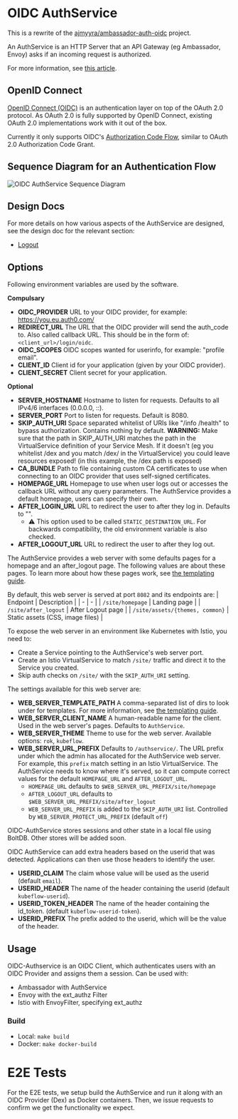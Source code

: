 # OIDC AuthService

This is a rewrite of the [ajmyyra/ambassador-auth-oidc](https://github.com/ajmyyra/ambassador-auth-oidc) project.

An AuthService is an HTTP Server that an API Gateway (eg Ambassador, Envoy) asks if an incoming request is authorized.

For more information, see [this article](https://journal.arrikto.com/kubeflow-authentication-with-istio-dex-5eafdfac4782).

## OpenID Connect

[OpenID Connect (OIDC)](http://openid.net/connect/) is an authentication layer on top of the OAuth 2.0 protocol. As OAuth 2.0 is fully supported by OpenID Connect, existing OAuth 2.0 implementations work with it out of the box.

Currently it only supports OIDC's [Authorization Code Flow](http://openid.net/specs/openid-connect-basic-1_0.html#CodeFlow), similar to OAuth 2.0 Authorization Code Grant.

## Sequence Diagram for an Authentication Flow

![OIDC AuthService Sequence Diagram](docs/media/oidc_authservice_sequence_diagram.svg)

## Design Docs

For more details on how various aspects of the AuthService are designed, see the design doc for the relevant section:
* [Logout](docs/logout.md)

## Options

Following environment variables are used by the software.

**Compulsary**
* **OIDC_PROVIDER** URL to your OIDC provider, for example: https://you.eu.auth0.com/
* **REDIRECT_URL** The URL that the OIDC provider will send the auth_code to. Also called callback URL. This should be in the form of: `<client_url>/login/oidc`.
* **OIDC_SCOPES** OIDC scopes wanted for userinfo, for example: "profile email".
* **CLIENT_ID** Client id for your application (given by your OIDC provider).
* **CLIENT_SECRET** Client secret for your application.

**Optional**
* **SERVER_HOSTNAME** Hostname to listen for requests. Defaults to all IPv4/6 interfaces (0.0.0.0, ::).
* **SERVER_PORT** Port to listen for requests. Default is 8080.
* **SKIP_AUTH_URI** Space separated whitelist of URIs like "/info /health" to bypass authorization. Contains nothing by default.
  **WARNING:** Make sure that the path in SKIP_AUTH_URI matches the path in the VirtualService definition of your Service Mesh. If it doesn't (eg you whitelist /dex and you match /dex/ in the VirtualService) you could leave resources exposed! (in this example, the /dex path is exposed)
* **CA_BUNDLE** Path to file containing custom CA certificates to use when connecting to an OIDC provider that uses self-signed certificates.
* **HOMEPAGE_URL** Homepage to use when user logs out or accesses the callback URL without any query parameters.
  The AuthService provides a default homepage, users can specify their own.
* **AFTER_LOGIN_URL** URL to redirect the user to after they log in. Defaults to "".
  * :warning: This option used to be called `STATIC_DESTINATION_URL`. For backwards compatibility, the
    old environment variable is also checked.
* **AFTER_LOGOUT_URL** URL to redirect the user to after they log out.

The AuthService provides a web server with some defaults pages for a homepage
and an after_logout page. The following values are about these pages. To
learn more about how these pages work, see [the templating guide](docs/templates.md).

By default, this web server is served at port `8082` and its endpoints are:
| Endpoint | Description |
| - | - |
| `/site/homepage` | Landing page |
| `/site/after_logout` | After Logout page |
| `/site/assets/{themes, common}` | Static assets (CSS, image files) |

To expose the web server in an environment like Kubernetes with Istio, you need to:
- Create a Service pointing to the AuthService's web server port.
- Create an Istio VirtualService to match `/site/` traffic and direct it to the Service you created.
- Skip auth checks on `/site/` with the `SKIP_AUTH_URI` setting.

The settings available for this web server are:
* **WEB_SERVER_TEMPLATE_PATH** A comma-separated list of dirs to look under for templates.
  For more information, see [the templating guide](docs/templates.md).
* **WEB_SERVER_CLIENT_NAME** A human-readable name for the client. Used
  in the web server's pages. Defaults to `AuthService`.
* **WEB_SERVER_THEME** Theme to use for the web server.
  Available options: `rok`, `kubeflow`.
* **WEB_SERVER_URL_PREFIX** Defaults to `/authservice/`. The URL prefix under
  which the admin has allocated for the AuthService web server. For example,
  this `prefix` match setting in an Istio VirtualService. The AuthService needs
  to know where it's served, so it can compute correct values for the default
  `HOMEPAGE_URL` and `AFTER_LOGOUT_URL`.
    * `HOMEPAGE_URL` defaults to `$WEB_SERVER_URL_PREFIX/site/homepage`
    * `AFTER_LOGOUT_URL` defaults to `$WEB_SERVER_URL_PREFIX/site/after_logout`
    * `WEB_SERVER_URL_PREFIX` is added to the `SKIP_AUTH_URI` list. Controlled
      by `WEB_SERVER_PROTECT_URL_PREFIX` (default `off`)

OIDC-AuthService stores sessions and other state in a local file using BoltDB.
Other stores will be added soon.

OIDC AuthService can add extra headers based on the userid that was detected.
Applications can then use those headers to identify the user.

* **USERID_CLAIM** The claim whose value will be used as the userid (default `email`).
* **USERID_HEADER** The name of the header containing the userid (default `kubeflow-userid`).
* **USERID_TOKEN_HEADER** The name of the header containing the id_token. (default `kubeflow-userid-token`).
* **USERID_PREFIX** The prefix added to the userid, which will be the value of the header.

## Usage

OIDC-Authservice is an OIDC Client, which authenticates users with an OIDC Provider and assigns them a session.
Can be used with:
* Ambassador with AuthService
* Envoy with the ext_authz Filter
* Istio with EnvoyFilter, specifying ext_authz

### Build

* Local: `make build`
* Docker: `make docker-build`

# E2E Tests

For the E2E tests, we setup build the AuthService and run it along with an OIDC Provider (Dex) as Docker containers.
Then, we issue requests to confirm we get the functionality we expect.
